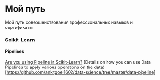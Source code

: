 # Мой путь
Мой путь совершенствования профессиональных навыков и сертификаты

### Scikit-Learn

#### Pipelines
[Are you using Pipeline in Scikit-Learn?](https://towardsdatascience.com/are-you-using-pipeline-in-scikit-learn-ac4cd85cb27f)
(Details on how you can use Data Pipelines to apply various operations on the data)[https://github.com/ankitgoel1602/data-science/tree/master/data-pipeline]
